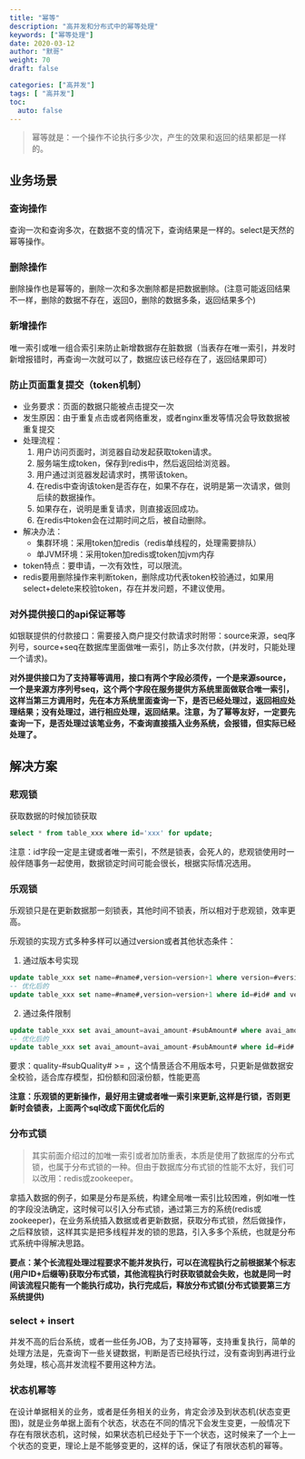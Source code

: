 ```yaml
---  
title: "幂等"  
description: "高并发和分布式中的幂等处理"  
keywords: ["幂等处理"]  
date: 2020-03-12
author: "默哥"  
weight: 70  
draft: false  

categories: ["高并发"]  
tags: [ "高并发"]  
toc:
  auto: false
---  
```

> 幂等就是：一个操作不论执行多少次，产生的效果和返回的结果都是一样的。

## 业务场景
### 查询操作
查询一次和查询多次，在数据不变的情况下，查询结果是一样的。select是天然的幂等操作。

### 删除操作
删除操作也是幂等的，删除一次和多次删除都是把数据删除。(注意可能返回结果不一样，删除的数据不存在，返回0，删除的数据多条，返回结果多个)

### 新增操作
唯一索引或唯一组合索引来防止新增数据存在脏数据（当表存在唯一索引，并发时新增报错时，再查询一次就可以了，数据应该已经存在了，返回结果即可）

### 防止页面重复提交（token机制）
* 业务要求：页面的数据只能被点击提交一次
* 发生原因：由于重复点击或者网络重发，或者nginx重发等情况会导致数据被重复提交
* 处理流程：
  1. 用户访问页面时，浏览器自动发起获取token请求。
  2. 服务端生成token，保存到redis中，然后返回给浏览器。
  3. 用户通过浏览器发起请求时，携带该token。
  4. 在redis中查询该token是否存在，如果不存在，说明是第一次请求，做则后续的数据操作。
  5. 如果存在，说明是重复请求，则直接返回成功。
  6. 在redis中token会在过期时间之后，被自动删除。
* 解决办法：
    * 集群环境：采用token加redis（redis单线程的，处理需要排队）
    * 单JVM环境：采用token加redis或token加jvm内存
* token特点：要申请，一次有效性，可以限流。
* redis要用删除操作来判断token，删除成功代表token校验通过，如果用select+delete来校验token，存在并发问题，不建议使用。

### 对外提供接口的api保证幂等
如银联提供的付款接口：需要接入商户提交付款请求时附带：source来源，seq序列号，source+seq在数据库里面做唯一索引，防止多次付款，(并发时，只能处理一个请求)。

**对外提供接口为了支持幂等调用，接口有两个字段必须传，一个是来源source，一个是来源方序列号seq，这个两个字段在服务提供方系统里面做联合唯一索引，这样当第三方调用时，先在本方系统里面查询一下，是否已经处理过，返回相应处理结果；没有处理过，进行相应处理，返回结果。注意，为了幂等友好，一定要先查询一下，是否处理过该笔业务，不查询直接插入业务系统，会报错，但实际已经处理了。**

## 解决方案
### 悲观锁
获取数据的时候加锁获取
```sql
select * from table_xxx where id='xxx' for update;
```
注意：id字段一定是主键或者唯一索引，不然是锁表，会死人的，悲观锁使用时一般伴随事务一起使用，数据锁定时间可能会很长，根据实际情况选用。

### 乐观锁
乐观锁只是在更新数据那一刻锁表，其他时间不锁表，所以相对于悲观锁，效率更高。

乐观锁的实现方式多种多样可以通过version或者其他状态条件：
1. 通过版本号实现
```sql
update table_xxx set name=#name#,version=version+1 where version=#version#;
-- 优化后的
update table_xxx set name=#name#,version=version+1 where id=#id# and version=#version#;
```
2. 通过条件限制
```sql
update table_xxx set avai_amount=avai_amount-#subAmount# where avai_amount-#subAmount# >= 0;
-- 优化后的
update table_xxx set avai_amount=avai_amount-#subAmount# where id=#id# and avai_amount-#subAmount# >= 0
```
要求：quality-#subQuality# >= ，这个情景适合不用版本号，只更新是做数据安全校验，适合库存模型，扣份额和回滚份额，性能更高

**注意：乐观锁的更新操作，最好用主键或者唯一索引来更新,这样是行锁，否则更新时会锁表，上面两个sql改成下面优化后的**

### 分布式锁
> 其实前面介绍过的加唯一索引或者加防重表，本质是使用了数据库的分布式锁，也属于分布式锁的一种。但由于数据库分布式锁的性能不太好，我们可以改用：redis或zookeeper。

拿插入数据的例子，如果是分布是系统，构建全局唯一索引比较困难，例如唯一性的字段没法确定，这时候可以引入分布式锁，通过第三方的系统(redis或zookeeper)，在业务系统插入数据或者更新数据，获取分布式锁，然后做操作，之后释放锁，这样其实是把多线程并发的锁的思路，引入多多个系统，也就是分布式系统中得解决思路。

**要点：某个长流程处理过程要求不能并发执行，可以在流程执行之前根据某个标志(用户ID+后缀等)获取分布式锁，其他流程执行时获取锁就会失败，也就是同一时间该流程只能有一个能执行成功，执行完成后，释放分布式锁(分布式锁要第三方系统提供)**

### select + insert
并发不高的后台系统，或者一些任务JOB，为了支持幂等，支持重复执行，简单的处理方法是，先查询下一些关键数据，判断是否已经执行过，没有查询到再进行业务处理，核心高并发流程不要用这种方法。

### 状态机幂等
在设计单据相关的业务，或者是任务相关的业务，肯定会涉及到状态机(状态变更图)，就是业务单据上面有个状态，状态在不同的情况下会发生变更，一般情况下存在有限状态机，这时候，如果状态机已经处于下一个状态，这时候来了一个上一个状态的变更，理论上是不能够变更的，这样的话，保证了有限状态机的幂等。
